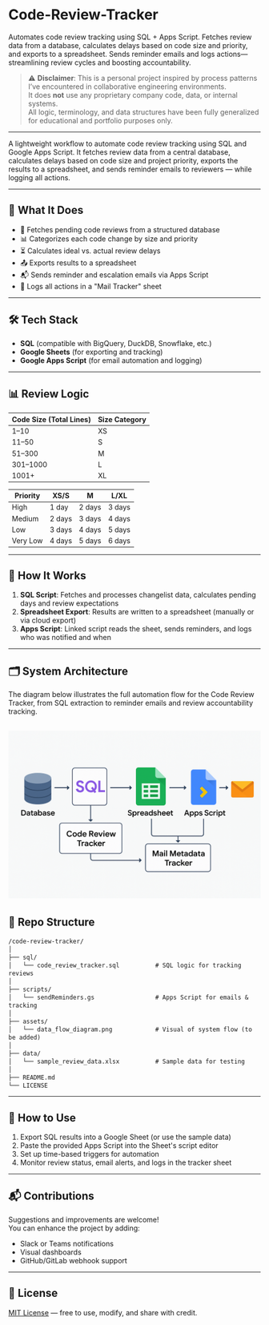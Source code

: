# Code-Review-Tracker
Automates code review tracking using SQL + Apps Script. Fetches review data from a database, calculates delays based on code size and priority, and exports to a spreadsheet. Sends reminder emails and logs actions—streamlining review cycles and boosting accountability.


> ⚠️ **Disclaimer**: This is a personal project inspired by process patterns I’ve encountered in collaborative engineering environments.  
> It does **not** use any proprietary company code, data, or internal systems.  
> All logic, terminology, and data structures have been fully generalized for educational and portfolio purposes only.

---

A lightweight workflow to automate code review tracking using SQL and Google Apps Script. It fetches review data from a central database, calculates delays based on code size and project priority, exports the results to a spreadsheet, and sends reminder emails to reviewers — while logging all actions.

---

## 📌 What It Does

- 🧠 Fetches pending code reviews from a structured database  
- 📊 Categorizes each code change by size and priority  
- ⏳ Calculates ideal vs. actual review delays  
- 📤 Exports results to a spreadsheet  
- 📬 Sends reminder and escalation emails via Apps Script  
- 📝 Logs all actions in a "Mail Tracker" sheet  

---

## 🛠️ Tech Stack

- **SQL** (compatible with BigQuery, DuckDB, Snowflake, etc.)  
- **Google Sheets** (for exporting and tracking)  
- **Google Apps Script** (for email automation and logging)  

---

## 📊 Review Logic

| Code Size (Total Lines) | Size Category |
|--------------------------|---------------|
| 1–10                     | XS            |
| 11–50                    | S             |
| 51–300                   | M             |
| 301–1000                 | L             |
| 1001+                    | XL            |

| Priority     | XS/S   | M       | L/XL   |
|--------------|--------|---------|--------|
| High         | 1 day  | 2 days  | 3 days |
| Medium       | 2 days | 3 days  | 4 days |
| Low          | 3 days | 4 days  | 5 days |
| Very Low     | 4 days | 5 days  | 6 days |

---

## 🧩 How It Works

1. **SQL Script**: Fetches and processes changelist data, calculates pending days and review expectations  
2. **Spreadsheet Export**: Results are written to a spreadsheet (manually or via cloud export)  
3. **Apps Script**: Linked script reads the sheet, sends reminders, and logs who was notified and when  

---

## 🗂️ System Architecture

The diagram below illustrates the full automation flow for the Code Review Tracker, from SQL extraction to reminder emails and review accountability tracking.

![Data_Flow_Diagram](./visuals/Data_Flow_Diagram_Code_Review_Tracker.png)
---
## 📁 Repo Structure

```
/code-review-tracker/
│
├── sql/
│   └── code_review_tracker.sql          # SQL logic for tracking reviews
│
├── scripts/
│   └── sendReminders.gs                 # Apps Script for emails & tracking
│
├── assets/
│   └── data_flow_diagram.png            # Visual of system flow (to be added)
│
├── data/
│   └── sample_review_data.xlsx          # Sample data for testing
│
├── README.md
└── LICENSE
```

---

## 🚀 How to Use

1. Export SQL results into a Google Sheet (or use the sample data)  
2. Paste the provided Apps Script into the Sheet's script editor  
3. Set up time-based triggers for automation  
4. Monitor review status, email alerts, and logs in the tracker sheet  

---

## 📬 Contributions

Suggestions and improvements are welcome!  
You can enhance the project by adding:  
- Slack or Teams notifications  
- Visual dashboards  
- GitHub/GitLab webhook support  

---

## 📄 License

[MIT License](./LICENSE) — free to use, modify, and share with credit.

